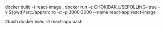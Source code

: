 docker build -t react-image .
docker run -e CHOKIDAR_USEPOLLING=true -v ${pwd}\src:/app/src:ro -d -p 3000:3000 --name react-app react-image

#bash
docker exec -it react-app bash

